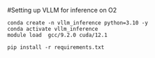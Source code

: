 
#Setting up VLLM for inference on O2

```
conda create -n vllm_inference python=3.10 -y
conda activate vllm_inference
module load  gcc/9.2.0 cuda/12.1

pip install -r requirements.txt
```


